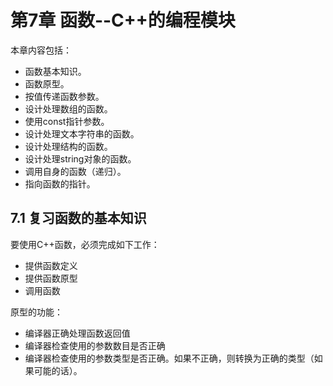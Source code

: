 
# 第7章 函数--C++的编程模块

本章内容包括：
- 函数基本知识。
- 函数原型。
- 按值传递函数参数。
- 设计处理数组的函数。
- 使用const指针参数。
- 设计处理文本字符串的函数。
- 设计处理结构的函数。
- 设计处理string对象的函数。
- 调用自身的函数（递归）。
- 指向函数的指针。


## 7.1 复习函数的基本知识

要使用C++函数，必须完成如下工作：
- 提供函数定义
- 提供函数原型
- 调用函数

原型的功能：
- 编译器正确处理函数返回值
- 编译器检查使用的参数数目是否正确
- 编译器检查使用的参数类型是否正确。如果不正确，则转换为正确的类型（如果可能的话）。